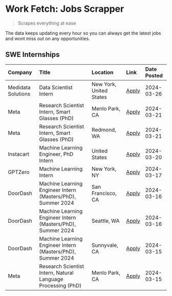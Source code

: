 # Work Fetch: Jobs Scrapper
> Scrapes everything at ease

The data keeps updating every hour so you can always get the latest jobs and wont miss out on any opportunities.

## SWE Internships
<!--START_SECTION:workfetch-->
| Company            | Title                                                        | Location                | Link                                                                                                                                                                                                                                                                   | Date Posted   |
|:-------------------|:-------------------------------------------------------------|:------------------------|:-----------------------------------------------------------------------------------------------------------------------------------------------------------------------------------------------------------------------------------------------------------------------|:--------------|
| Medidata Solutions | Data Scientist Intern                                        | New York, United States | [Apply](https://www.linkedin.com/jobs/view/data-scientist-intern-at-medidata-solutions-3810253704?refId=p4xLlQF8la13kc5FDxWtvg%3D%3D&trackingId=0nKm7FWKoP6d2%2F5b%2FrWBgw%3D%3D&position=11&pageNum=0&trk=public_jobs_jserp-result_search-card)                       | 2024-03-26    |
| Meta               | Research Scientist Intern, Smart Glasses (PhD)               | Menlo Park, CA          | [Apply](https://www.linkedin.com/jobs/view/research-scientist-intern-smart-glasses-phd-at-meta-3811308332?refId=p4xLlQF8la13kc5FDxWtvg%3D%3D&trackingId=dm5W9wj6Fu%2FN2ulcDYNqhw%3D%3D&position=9&pageNum=0&trk=public_jobs_jserp-result_search-card)                  | 2024-03-21    |
| Meta               | Research Scientist Intern, Smart Glasses (PhD)               | Redmond, WA             | [Apply](https://www.linkedin.com/jobs/view/research-scientist-intern-smart-glasses-phd-at-meta-3811304794?refId=p4xLlQF8la13kc5FDxWtvg%3D%3D&trackingId=e%2BbIy6FgXANHYMtdyn7Pzw%3D%3D&position=13&pageNum=0&trk=public_jobs_jserp-result_search-card)                 | 2024-03-21    |
| Instacart          | Machine Learning Engineer, PhD Intern                        | United States           | [Apply](https://www.linkedin.com/jobs/view/machine-learning-engineer-phd-intern-at-instacart-3815634369?refId=p4xLlQF8la13kc5FDxWtvg%3D%3D&trackingId=5U5OJK4FlyimbUFs47nijA%3D%3D&position=5&pageNum=0&trk=public_jobs_jserp-result_search-card)                      | 2024-03-20    |
| GPTZero            | Machine Learning Intern                                      | New York, NY            | [Apply](https://www.linkedin.com/jobs/view/machine-learning-intern-at-gptzero-3860723963?refId=p4xLlQF8la13kc5FDxWtvg%3D%3D&trackingId=LWVYfSO1HRnxLF34EyPO1g%3D%3D&position=10&pageNum=0&trk=public_jobs_jserp-result_search-card)                                    | 2024-03-17    |
| DoorDash           | Machine Learning Engineer Intern (Masters/PhD), Summer 2024  | San Francisco, CA       | [Apply](https://www.linkedin.com/jobs/view/machine-learning-engineer-intern-masters-phd-summer-2024-at-doordash-3736457737?refId=p4xLlQF8la13kc5FDxWtvg%3D%3D&trackingId=EuXEQy4dHLfp%2BPsQ8CGUYw%3D%3D&position=3&pageNum=0&trk=public_jobs_jserp-result_search-card) | 2024-03-16    |
| DoorDash           | Machine Learning Engineer Intern (Masters/PhD), Summer 2024  | Seattle, WA             | [Apply](https://www.linkedin.com/jobs/view/machine-learning-engineer-intern-masters-phd-summer-2024-at-doordash-3736455966?refId=p4xLlQF8la13kc5FDxWtvg%3D%3D&trackingId=Ha5eQ1A7o1uBFsDon83wew%3D%3D&position=4&pageNum=0&trk=public_jobs_jserp-result_search-card)   | 2024-03-16    |
| DoorDash           | Machine Learning Engineer Intern (Masters/PhD), Summer 2024  | Sunnyvale, CA           | [Apply](https://www.linkedin.com/jobs/view/machine-learning-engineer-intern-masters-phd-summer-2024-at-doordash-3736454973?refId=p4xLlQF8la13kc5FDxWtvg%3D%3D&trackingId=MJ0gPT5rkvtWyhOJ8rIc4Q%3D%3D&position=2&pageNum=0&trk=public_jobs_jserp-result_search-card)   | 2024-03-15    |
| Meta               | Research Scientist Intern, Natural Language Processing (PhD) | Menlo Park, CA          | [Apply](https://www.linkedin.com/jobs/view/research-scientist-intern-natural-language-processing-phd-at-meta-3858718375?refId=p4xLlQF8la13kc5FDxWtvg%3D%3D&trackingId=zAxy%2FgGxB07hdjbaiq4o6w%3D%3D&position=12&pageNum=0&trk=public_jobs_jserp-result_search-card)   | 2024-03-15    |
<!--END_SECTION:workfetch-->
